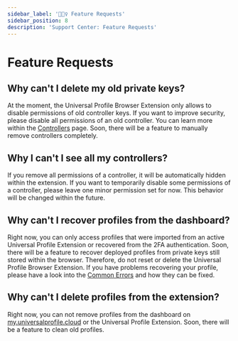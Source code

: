 ```yaml
---
sidebar_label: '🏄🏼‍♀️ Feature Requests'
sidebar_position: 8
description: 'Support Center: Feature Requests'
---
```


# Feature Requests

## Why can't I delete my old private keys?

At the moment, the Universal Profile Browser Extension only allows to disable permissions of old controller keys. If you want to improve security, please disable all permissions of an old controller. You can learn more within the [Controllers](/docs/general/Extension/controllers.md) page. Soon, there will be a feature to manually remove controllers completely.

## Why I can't I see all my controllers?

If you remove all permissions of a controller, it will be automatically hidden within the extension. If you want to temporarily disable some permissions of a controller, please leave one minor permission set for now. This behavior will be changed within the future.

## Why can't I recover profiles from the dashboard?

Right now, you can only access profiles that were imported from an active Universal Profile Extension or recovered from the 2FA authentication. Soon, there will be a feature to recover deployed profiles from private keys still stored within the browser. Therefore, do not reset or delete the Universal Profile Browser Extension. If you have problems recovering your profile, please have a look into the [Common Errors](/docs/general/Extension/common-errors.md) and how they can be fixed.

## Why can't I delete profiles from the extension?

Right now, you can not remove profiles from the dashboard on [my.universalprofile.cloud](https://my.universalprofile.cloud/) or the Universal Profile Extension. Soon, there will be a feature to clean old profiles.
